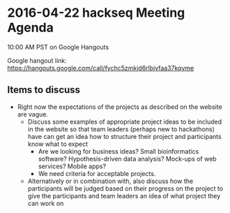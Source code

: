 # 2016-04-22 hackseq Meeting Agenda

10:00 AM PST on Google Hangouts

Google hangout link: https://hangouts.google.com/call/fychc5zmkjd6rlbjvfaa37kqyme

## Items to discuss

- Right now the expectations of the projects as described on the website are vague.
  - Discuss some examples of appropriate project ideas to be included in the website so that team leaders (perhaps new to hackathons) have can get an idea how to structure their project and participants know what to expect
    - Are we looking for business ideas? Small bioinformatics software? Hypothesis-driven data analysis? Mock-ups of web services? Mobile apps? 
    - We need criteria for acceptable projects. 
  - Alternatively or in combination with, also discuss how the participants will be judged based on their progress on the project to give the participants and team leaders an idea of what project they can work on 
  
